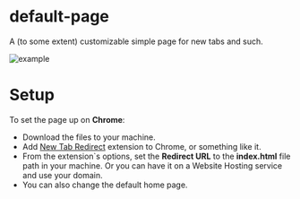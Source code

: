 # default-page
A (to some extent) customizable simple page for new tabs and such.

![example](https://imgur.com/lDKtNvZ)

# Setup
To set the page up on **Chrome**:
- Download the files to your machine.
- Add [New Tab Redirect](https://chrome.google.com/webstore/detail/new-tab-redirect/icpgjfneehieebagbmdbhnlpiopdcmna?hl=en-US) extension to Chrome, or something like it.
- From the extension`s options, set the **Redirect URL** to the **index.html** file path in your machine. Or you can have it on a Website Hosting service and use your domain.
- You can also change the default home page.
